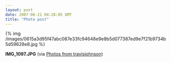 ```yaml
---
layout: post
date: 2007-06-21 04:28:05 GMT
title: "Photo post"
---
```

{% img /images/0615a3d95f47abc087e33fc94648e9e8b5d077387ed9e7f21b9734b5d59628e8.jpg %}

<b>IMG_1097.JPG</b> (via <a href="http://www.flickr.com/photos/travisjohnson/578564977/">Photos from travisjohnson</a>)